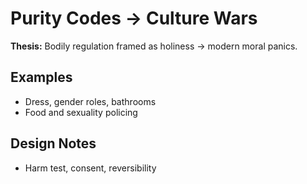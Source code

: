 # Purity Codes → Culture Wars
**Thesis:** Bodily regulation framed as holiness → modern moral panics.

## Examples
- Dress, gender roles, bathrooms
- Food and sexuality policing

## Design Notes
- Harm test, consent, reversibility
